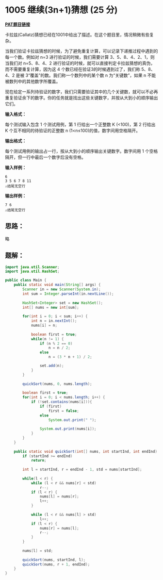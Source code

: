 # 1005 继续(3n+1)猜想 (25 分)
**[PAT题目链接](https://pintia.cn/problem-sets/994805260223102976/problems/994805320306507776)**

卡拉兹(Callatz)猜想已经在1001中给出了描述。在这个题目里，情况稍微有些复杂。

当我们验证卡拉兹猜想的时候，为了避免重复计算，可以记录下递推过程中遇到的每一个数。例如对 n=3 进行验证的时候，我们需要计算 3、5、8、4、2、1，则当我们对 n=5、8、4、2 进行验证的时候，就可以直接判定卡拉兹猜想的真伪，而不需要重复计算，因为这 4 个数已经在验证3的时候遇到过了，我们称 5、8、4、2 是被 3“覆盖”的数。我们称一个数列中的某个数 n 为“关键数”，如果 n 不能被数列中的其他数字所覆盖。

现在给定一系列待验证的数字，我们只需要验证其中的几个关键数，就可以不必再重复验证余下的数字。你的任务就是找出这些关键数字，并按从大到小的顺序输出它们。

**输入格式：**

每个测试输入包含 1 个测试用例，第 1 行给出一个正整数 K (<100)，第 2 行给出 K 个互不相同的待验证的正整数 n (1<n≤100)的值，数字间用空格隔开。

**输出格式：**

每个测试用例的输出占一行，按从大到小的顺序输出关键数字。数字间用 1 个空格隔开，但一行中最后一个数字后没有空格。

**输入样例：**
```
6
3 5 6 7 8 11
⚠结尾无空行
```

**输出样例：**
```
7 6
⚠结尾无空行
```

## 思路：
略

## 题解：
```Java
import java.util.Scanner;
import java.util.HashSet;

public class Main {
    public static void main(String[] args) {
        Scanner in = new Scanner(System.in);
        int sum = Integer.parseInt(in.nextLine());
        
        HashSet<Integer> set = new HashSet();
        int[] nums = new int[sum];
        
        for(int i = 0; i < sum; i++) {          
            int n = in.nextInt();
            nums[i] = n;
            
            boolean first = true;
            while(n != 1) {
                if (n % 2 == 0)
                    n = n / 2;
                else
                    n = (3 * n + 1) / 2;

                set.add(n);
            }
        }
        
        quickSort(nums, 0, nums.length);
        
        boolean first = true;
        for(int i = 0; i < nums.length; i++) {
            if (!set.contains(nums[i])){
                if (first)
                    first = false;
                else
                    System.out.print(" ");
                
                System.out.print(nums[i]);
            }
        }
    }
    
    public static void quickSort(int[] nums, int startInd, int endInd) {
        if (startInd >= endInd)
            return;
        
        int l = startInd, r = endInd - 1, std = nums[startInd];
        
        while(l < r) {
            while (l < r && nums[r] < std)
                r--;
            if (l < r) {
                nums[l] = nums[r];
                l++;
            }
            
            while (l < r && nums[l] > std)
                l++;
            if (l < r) {
                nums[r] = nums[l];
                r--;
            }         
        }
        
        nums[l] = std;
        
        quickSort(nums, startInd, l);
        quickSort(nums, r + 1, endInd);
    }
}
```